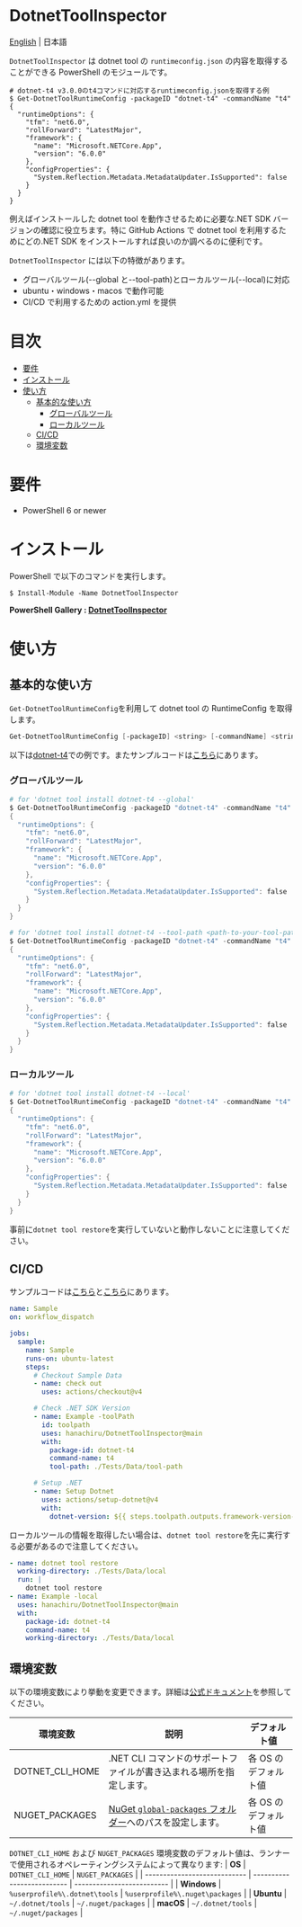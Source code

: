 # DotnetToolInspector

[English](README.md) | 日本語

`DotnetToolInspector` は dotnet tool の `runtimeconfig.json` の内容を取得することができる PowerShell のモジュールです。

```shell
# dotnet-t4 v3.0.0のt4コマンドに対応するruntimeconfig.jsonを取得する例
$ Get-DotnetToolRuntimeConfig -packageID "dotnet-t4" -commandName "t4"
{
  "runtimeOptions": {
    "tfm": "net6.0",
    "rollForward": "LatestMajor",
    "framework": {
      "name": "Microsoft.NETCore.App",
      "version": "6.0.0"
    },
    "configProperties": {
      "System.Reflection.Metadata.MetadataUpdater.IsSupported": false
    }
  }
}
```

例えばインストールした dotnet tool を動作させるために必要な.NET SDK バージョンの確認に役立ちます。特に GitHub Actions で dotnet tool を利用するためにどの.NET SDK をインストールすれば良いのか調べるのに便利です。

`DotnetToolInspector` には以下の特徴があります。

- グローバルツール(--global と--tool-path)とローカルツール(--local)に対応
- ubuntu・windows・macos で動作可能
- CI/CD で利用するための action.yml を提供

# 目次

- [要件](#要件)
- [インストール](#インストール)
- [使い方](#使い方)
  - [基本的な使い方](#基本的な使い方)
    - [グローバルツール](#グローバルツール)
    - [ローカルツール](#ローカルツール)
  - [CI/CD](#CI/CD)
  - [環境変数](#環境変数)

# 要件

- PowerShell 6 or newer

# インストール

PowerShell で以下のコマンドを実行します。

```shell
$ Install-Module -Name DotnetToolInspector
```

**PowerShell Gallery : [DotnetToolInspector](https://www.powershellgallery.com/packages/DotnetToolInspector)**

# 使い方

## 基本的な使い方

`Get-DotnetToolRuntimeConfig`を利用して dotnet tool の RuntimeConfig を取得します。

```powershell
Get-DotnetToolRuntimeConfig [-packageID] <string> [-commandName] <string> [[-toolPath] <string>] [-global] [-local] [<CommonParameters>]
```

以下は[dotnet-t4](https://www.nuget.org/packages/dotnet-t4#readme-body-tab)での例です。またサンプルコードは[こちら](.github/workflows/sample2.yml)にあります。

### グローバルツール

```powershell
# for 'dotnet tool install dotnet-t4 --global'
$ Get-DotnetToolRuntimeConfig -packageID "dotnet-t4" -commandName "t4" -global
{
  "runtimeOptions": {
    "tfm": "net6.0",
    "rollForward": "LatestMajor",
    "framework": {
      "name": "Microsoft.NETCore.App",
      "version": "6.0.0"
    },
    "configProperties": {
      "System.Reflection.Metadata.MetadataUpdater.IsSupported": false
    }
  }
}

# for 'dotnet tool install dotnet-t4 --tool-path <path-to-your-tool-path>'
$ Get-DotnetToolRuntimeConfig -packageID "dotnet-t4" -commandName "t4" -toolPath "path\to\your\tool-path"
{
  "runtimeOptions": {
    "tfm": "net6.0",
    "rollForward": "LatestMajor",
    "framework": {
      "name": "Microsoft.NETCore.App",
      "version": "6.0.0"
    },
    "configProperties": {
      "System.Reflection.Metadata.MetadataUpdater.IsSupported": false
    }
  }
}
```

### ローカルツール

```powershell
# for 'dotnet tool install dotnet-t4 --local'
$ Get-DotnetToolRuntimeConfig -packageID "dotnet-t4" -commandName "t4"
{
  "runtimeOptions": {
    "tfm": "net6.0",
    "rollForward": "LatestMajor",
    "framework": {
      "name": "Microsoft.NETCore.App",
      "version": "6.0.0"
    },
    "configProperties": {
      "System.Reflection.Metadata.MetadataUpdater.IsSupported": false
    }
  }
}
```

事前に`dotnet tool restore`を実行していないと動作しないことに注意してください。

## CI/CD

サンプルコードは[こちら](.github/workflows/sample.yml)と[こちら](.github/workflows/sample3.yml)にあります。

```yaml
name: Sample
on: workflow_dispatch

jobs:
  sample:
    name: Sample
    runs-on: ubuntu-latest
    steps:
      # Checkout Sample Data
      - name: check out
        uses: actions/checkout@v4

      # Check .NET SDK Version
      - name: Example -toolPath
        id: toolpath
        uses: hanachiru/DotnetToolInspector@main
        with:
          package-id: dotnet-t4
          command-name: t4
          tool-path: ./Tests/Data/tool-path

      # Setup .NET
      - name: Setup Dotnet
        uses: actions/setup-dotnet@v4
        with:
          dotnet-version: ${{ steps.toolpath.outputs.framework-version-major }}
```

ローカルツールの情報を取得したい場合は、`dotnet tool restore`を先に実行する必要があるので注意してください。

```yml
- name: dotnet tool restore
  working-directory: ./Tests/Data/local
  run: |
    dotnet tool restore
- name: Example -local
  uses: hanachiru/DotnetToolInspector@main
  with:
    package-id: dotnet-t4
    command-name: t4
    working-directory: ./Tests/Data/local
```

## 環境変数

以下の環境変数により挙動を変更できます。詳細は[公式ドキュメント](https://learn.microsoft.com/en-us/dotnet/core/tools/dotnet-environment-variables)を参照してください。

| **環境変数**    | **説明**                                                                                                                                                      | **デフォルト値**     |
| --------------- | ------------------------------------------------------------------------------------------------------------------------------------------------------------- | -------------------- |
| DOTNET_CLI_HOME | .NET CLI コマンドのサポートファイルが書き込まれる場所を指定します。                                                                                           | 各 OS のデフォルト値 |
| NUGET_PACKAGES  | [NuGet `global-packages` フォルダー](https://learn.microsoft.com/nuget/consume-packages/managing-the-global-packages-and-cache-folders)へのパスを設定します。 | 各 OS のデフォルト値 |

`DOTNET_CLI_HOME` および `NUGET_PACKAGES` 環境変数のデフォルト値は、ランナーで使用されるオペレーティングシステムによって異なります:
| **OS** | `DOTNET_CLI_HOME` | `NUGET_PACKAGES` |
| ---------------------------- | -------------------------- | -------------------------- |
| **Windows** | `%userprofile%\.dotnet\tools` | `%userprofile%\.nuget\packages` |
| **Ubuntu** | `~/.dotnet/tools` | `~/.nuget/packages` |
| **macOS** | `~/.dotnet/tools` | `~/.nuget/packages` |
